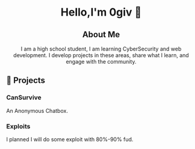 <h1 align="center">Hello,I'm 0giv 👋</h1>

<p align="center">
<!--   <img src="[https://your-image-url.com/your-image.png](https://avatars.githubusercontent.com/u/138109429?s=400&u=288eebd09fce4eb308bdbf64c0465018520c5fe3&v=4)" alt="Profile Picture"> -->
</p>


<h2 align="center">About Me</h2>

<p align="center">
  I am a high school student, I am learning CyberSecurity and web development. I develop projects in these areas, share what I learn, and engage with the community.
</p>

<h2>🚀 Projects</h2>

<h3>CanSurvive</h3>

<p>
An Anonymous Chatbox.  
</p>

<h3>Exploits</h3>

<p>
I planned I will do some exploit with 80%-90% fud.  
</p>

